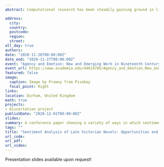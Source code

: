 ```yaml
---
abstract: Computational research has been steadily gaining ground in literary studies and Victorian fiction has been one of its main objects of study. However, this research has mostly sought to empirically corroborate concepts proposed by literary scholars and has been out of sync with theoretical considerations from the field of cultural evolution and the cognitive sciences. This paper aims to show the massive potential of this theoretical framework for guiding empirical research in literary studies, by applying it in a hypothesis-driven sentiment analysis of late Victorian novels. With the help of the "syuzhet" and "sentimentr" packages in the R programming language, this paper analyses the emotional valence and emotional arousal of a sample of 846 late Victorian novels published in the UK, available on Project Gutenberg. The main hypothesis of the paper is informed by the cognitive sciences-novels with a lower emotional valence and higher emotional arousal would be more successful in cultural transmission, which would in turn increase their cultural longevity. The analysis also looks into the relationship between the derived sentiment values, the genre of the novels and the gender of their authors. Finally, the paper deals with the limitations and potential flaws of such analyses and outlines several possible trajectories that future investigations can take.

address:
  city: 
  country: 
  postcode: 
  region: 
  street: 
all_day: true
authors:
date: "2020-11-26T00:00:00Z"
date_end: "2020-11-27T00:00:00Z"
event: "Agency and Emotion: New and Emerging Work in Nineteenth Century Studies"
event_url: https://www.academia.edu/44614785/Agency_and_Emotion_New_and_Emerging_Work_in_Nineteenth_Century_Studies
featured: false
image:
  caption: Image by Prawny from Pixabay
  focal_point: Right
links:
location: Durham, United Kingdom
math: true
projects:
- Dissertation project
publishDate: "2020-12-01T00:00:00Z"
slides: 
summary: A conference paper showing a variety of ways in which sentiment analysis can enrich the study of emotion in late Victorian fiction. The presentation shows the strengths of empirical, quantitative methods for large scale analyses, but concedes that close reading emotion is better served by a mixed approach.
tags: ""
title: "Sentiment Analysis of Late Victorian Novels: Opportunities and Challenges"
url_code: 
url_pdf: 
url_video: 
---
```

Presentation slides available upon request!